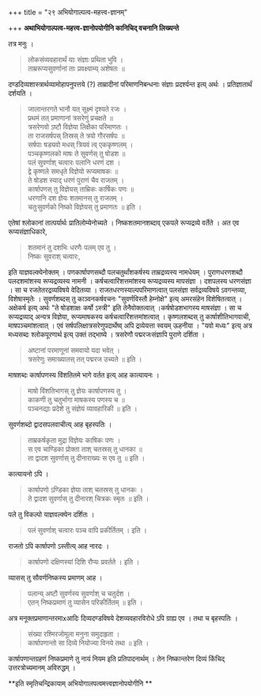 +++
title = "२९ अभियोगाल्पत्व-महत्त्व-ज्ञानम्"

+++
**अथाभियोगाल्पत्व-महत्त्व-ज्ञानोपयोगीनि कानिचिद् वचनानि लिख्यन्ते** 

तत्र मनुः ।

> लोकसंव्यवहारार्थं याः संज्ञाः प्रथिता भुवि ।  
> ताम्ररूप्यसुवर्णानां ताः प्रवक्ष्याम्य् अशेषतः ॥

दण्डदिव्यशास्त्रार्थव्यामोहापनुपत्तये (?) ताम्रादीनां परिमाणनिबन्धनाः संज्ञाः प्रदर्श्यन्त इत्य् अर्थः । प्रतिज्ञातार्थं दर्शयति ।

> जालान्तरगते भानौ यत् सूक्ष्मं दृश्यते रजः ।  
> प्रथमं तत् प्रमाणानां त्रसरेणुं प्रचक्षते ॥  
> त्रसरेणवो ऽष्टौ विज्ञेया लिक्षैका परिमाणतः ।  
> ता राजसर्षपस् तिस्रस् ते त्रयो गौरसर्षपः ॥  
> सर्षपाः षड्यवो मधस् त्रियवं त्व् एककृष्णलम् ।  
> पञ्चकृष्णलको माषः ते सुवर्णस् तु षोडश ॥  
> पलं सुवर्णाश् चत्वारः पलानि धरणं दश ।  
> द्वे कृष्णले समधृते विज्ञेयो रूप्यमाषकः ॥  
> ते षोडश स्याद् धरणं पुराणं चैव राजतम् ।  
> कार्षापणस् तु विज्ञेयस् ताम्रिकः कार्षिकः पणः ॥  
> धरणानि दश ज्ञेयः शतमानस् तु राजतम् ।  
> चतुःसुवर्णको निष्को विज्ञेयस् तु प्रमाणतः ॥ इति ।

एतेषां श्लोकानां तात्पर्यार्थः प्रातिलोम्येनोच्यते । निष्कशतमानशब्दाव् एकपले रूप्यद्रव्ये वर्तेते । अत एव रूप्यसंज्ञाधिकारे,

> शतमानं तु दशभिः धरणैः पलम् एव तु ।  
> निष्कः सुवराश् चत्वारः,

इति याज्ञवल्क्येनोक्तम् । पणकार्षापणसब्दौ पलचतुर्थांशकर्षस्य ताम्रद्रव्यस्य नामधेयम् । पुराणधरणशब्दौ पलदशमांशस्य रूप्यद्रव्यस्य नामनी । कर्षचत्वारिंशत्तमांशस्य रूप्यद्रव्यस्य मापसंज्ञा । दशपलस्य धरणसंज्ञा । सा च रजतेतरद्रव्यविषये वेदितव्या । राजतधरणस्याल्पपरिमाणत्वात् पलसंज्ञा सर्वद्रव्यविषये ऽवगन्तव्या, विशेषास्मृतेः । सुवर्णशब्दस् तु काञ्वनकर्षवचनः "सुवर्णविस्तौ हेम्नोक्षे" इत्य् अमरसंहेन विशेषितत्वात् । अक्षेकर्ष इत्य् अर्थः "ते षोडशाक्षः कर्षो ऽस्त्री" इति तेनैवोक्तत्वात् ।कर्षषोडशभागस्य माषसंज्ञा । सा च रूप्यद्रव्याद् अन्यत्र विज्ञेया, रूप्यमाषकस्य कर्षचत्वारिंशत्तमांशत्वात् । कृष्णलशब्दस् तु कार्षाशीतिभागवाची, माषपञ्चमांशत्वात् । एवं सर्षपलिक्षात्रसरेणुपदार्थेष्व् अपि द्रव्येयत्ता स्वयम् ऊहनीया । "यवो मध्यः" इत्य् अत्र मध्यसब्दः श्लोकपूरणार्थ इत्य् उक्तं तद्भाष्ये । त्रसरेणौ पद्मरजःसंज्ञापि पुराणे दर्शिता ।

> अष्टानां परमाणूनां समवायो यदा भवेत् ।  
> त्रसरेणुः समाख्यातस् तत् पद्मरज उच्यते ॥ इति ।

माषशब्दः कार्षापणस्य विंशतितमे भागे वर्तत इत्य् आह कात्यायनः ।

> माषो विंशतिभागस् तु ज्ञेयः कार्षापणस्य तु ।  
> काकणी तु चतुर्भागा माषकस्य पणस्य च ॥  
> पञ्चनद्याः प्रदेशे तु संज्ञेयं व्यावहारिकी ॥ इति ।

सुवर्णशब्दो द्वादसपलवाचीत्य् आह बृहस्पतिः ।

> ताम्रकर्षकृता मुद्रा विज्ञेयः काषिकः पणः ।  
> स एव चाण्डिका प्रोक्ता ताश् चतस्रस् तु धानका ॥  
> ता द्वादश सुवर्णास् तु दीनाराख्यः स एव तु ॥ इति ।

कात्यायनो ऽपि ।

> कार्षापणो ऽण्डिका ज्ञेया ताश् चतस्रस् तु धानकः ।  
> ते द्वादश सुवर्णास् तु दीनारश् चित्रकः स्मृतः ॥ इति ।

पले तु विकल्पो याज्ञवल्क्येन दर्शितः ।

> पलं सुवर्णाश् चत्वारः पञ्च वापि प्रकीर्तितम् । इति ।

राजतो ऽपि कार्षापणो ऽस्तीत्य् आह नारदः ।

> कार्षापणो दक्षिणस्यां दिशि रौप्यः प्रवर्तते । इति ।

व्यासस् तु सौवर्णनिष्कस्य प्रमाणम् आह ।

> पलान्य् अष्टौ सुवर्णस्य सुवर्णाश् च चतुर्दश ।  
> एतन् निष्कप्रमाणं तु व्यासेन परिकीर्तितम् ॥ इति ।

अत्र मनूक्तप्रमाणान्तरमाxआदिः दिव्यदण्डविषये देशव्यवहारविरोधे ऽपि ग्राह्य एव । तथा च बृहस्पतिः ।

> संख्या रश्मिरजोमूला मनुना समुदाहृता ।  
> कार्षापणान्तो सा दिव्ये नियोज्या विनये तथा ॥ इति ।

कार्षापणान्तग्रहणं निष्कप्रमाणे तु नायं नियम इति प्रतिपादनार्थम् । तेन निष्कान्तरेण दिव्यं किंचिद् उत्तरत्रोच्यमानम् अविरुद्धम् ।

**इति स्मृतिचन्द्रिकायाम् अभियोगालपत्वमत्त्वज्ञानोपयोगीनि **
